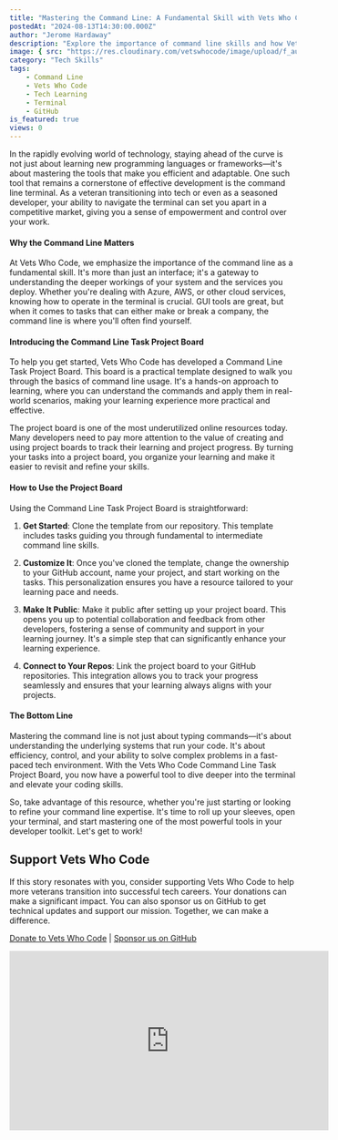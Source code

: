 ```yaml
---
title: "Mastering the Command Line: A Fundamental Skill with Vets Who Code"
postedAt: "2024-08-13T14:30:00.000Z"
author: "Jerome Hardaway"
description: "Explore the importance of command line skills and how Vets Who Code's Command Line Task Project Board can elevate your tech journey."
image: { src: "https://res.cloudinary.com/vetswhocode/image/upload/f_auto,q_auto,g_auto/v1723633145/cli-youtube_oi2yv3.png" }
category: "Tech Skills"
tags:
    - Command Line
    - Vets Who Code
    - Tech Learning
    - Terminal
    - GitHub
is_featured: true
views: 0
---
```


In the rapidly evolving world of technology, staying ahead of the curve is not just about learning new programming languages or frameworks—it's about mastering the tools that make you efficient and adaptable. One such tool that remains a cornerstone of effective development is the command line terminal. As a veteran transitioning into tech or even as a seasoned developer, your ability to navigate the terminal can set you apart in a competitive market, giving you a sense of empowerment and control over your work.

#### Why the Command Line Matters

At Vets Who Code, we emphasize the importance of the command line as a fundamental skill. It's more than just an interface; it's a gateway to understanding the deeper workings of your system and the services you deploy. Whether you're dealing with Azure, AWS, or other cloud services, knowing how to operate in the terminal is crucial. GUI tools are great, but when it comes to tasks that can either make or break a company, the command line is where you'll often find yourself.

#### Introducing the Command Line Task Project Board

To help you get started, Vets Who Code has developed a Command Line Task Project Board. This board is a practical template designed to walk you through the basics of command line usage. It's a hands-on approach to learning, where you can understand the commands and apply them in real-world scenarios, making your learning experience more practical and effective. 

The project board is one of the most underutilized online resources today. Many developers need to pay more attention to the value of creating and using project boards to track their learning and project progress. By turning your tasks into a project board, you organize your learning and make it easier to revisit and refine your skills.

#### How to Use the Project Board

Using the Command Line Task Project Board is straightforward:

1. **Get Started**: Clone the template from our repository. This template includes tasks guiding you through fundamental to intermediate command line skills.

2. **Customize It**: Once you've cloned the template, change the ownership to your GitHub account, name your project, and start working on the tasks. This personalization ensures you have a resource tailored to your learning pace and needs.

3. **Make It Public**: Make it public after setting up your project board. This opens you up to potential collaboration and feedback from other developers, fostering a sense of community and support in your learning journey. It's a simple step that can significantly enhance your learning experience.

4. **Connect to Your Repos**: Link the project board to your GitHub repositories. This integration allows you to track your progress seamlessly and ensures that your learning always aligns with your projects.

#### The Bottom Line

Mastering the command line is not just about typing commands—it's about understanding the underlying systems that run your code. It's about efficiency, control, and your ability to solve complex problems in a fast-paced tech environment. With the Vets Who Code Command Line Task Project Board, you now have a powerful tool to dive deeper into the terminal and elevate your coding skills.

So, take advantage of this resource, whether you're just starting or looking to refine your command line expertise. It's time to roll up your sleeves, open your terminal, and start mastering one of the most powerful tools in your developer toolkit. Let's get to work!

## Support Vets Who Code

If this story resonates with you, consider supporting Vets Who Code to help more veterans transition into successful tech careers. Your donations can make a significant impact. You can also sponsor us on GitHub to get technical updates and support our mission. Together, we can make a difference. 

[Donate to Vets Who Code](https://vetswhocode.io/donate) | [Sponsor us on GitHub](https://github.com/sponsors/Vets-Who-Code)


<iframe width="560" height="315" src="https://www.youtube.com/embed/0AYmwrfS1xw" title="YouTube video player" frameborder="0" allow="accelerometer; autoplay; clipboard-write; encrypted-media; gyroscope; picture-in-picture; web-share" allowfullscreen></iframe>